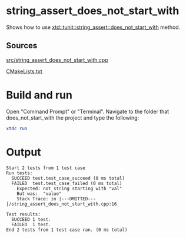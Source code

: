 # string_assert_does_not_start_with

Shows how to use [xtd::tunit::string_assert::does_not_start_with](https://gammasoft71.github.io/xtd/reference_guides/latest/classxtd_1_1tunit_1_1string__assert.html#a05dbec1544cbbfe17cd6933abece0775) method.

## Sources

[src/string_assert_does_not_start_with.cpp](src/string_assert_does_not_start_with.cpp)

[CMakeLists.txt](CMakeLists.txt)

# Build and run

Open "Command Prompt" or "Terminal". Navigate to the folder that does_not_start_with the project and type the following:

```cmake
xtdc run
```

# Output

```
Start 2 tests from 1 test case
Run tests:
  SUCCEED test.test_case_succeed (0 ms total)
  FAILED  test.test_case_failed (0 ms total)
    Expected: not string starting with "val"
    But was:  "value"
    Stack Trace: in |---OMITTED---|/string_assert_does_not_start_with.cpp:16

Test results:
  SUCCEED 1 test.
  FAILED  1 test.
End 2 tests from 1 test case ran. (0 ms total)
```
